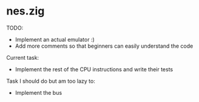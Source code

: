 # nes.zig

TODO:

* Implement an actual emulator :)
* Add more comments so that beginners can easily understand the code

Current task:

* Implement the rest of the CPU instructions and write their tests

Task I should do but am too lazy to:

* Implement the bus
